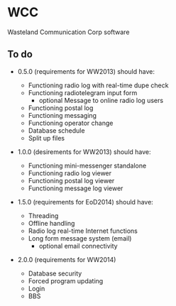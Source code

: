 WCC  
===  
  
Wasteland Communication Corp software  
  
To do  
-----  
*   0.5.0 (requirements for WW2013) should have:
    * Functioning radio log with real-time dupe check
    * Functioning radiotelegram input form
      * optional Message to online radio log users
    * Functioning postal log
    * Functioning messaging
    * Functioning operator change
    * Database schedule
    * Split up files
  
  
*   1.0.0 (desirements for WW2013) should have:
    * Functioning mini-messenger standalone
    * Functioning radio log viewer
    * Functioning postal log viewer
    * Functioning message log viewer
  
  
*   1.5.0 (requirements for EoD2014) should have:
    * Threading
    * Offline handling
    * Radio log real-time Internet functions  
    * Long form message system (email)  
      * optional email connectivity  
  
  
*   2.0.0 (requirements for WW2014)
    * Database security
    * Forced program updating
    * Login
    * BBS

